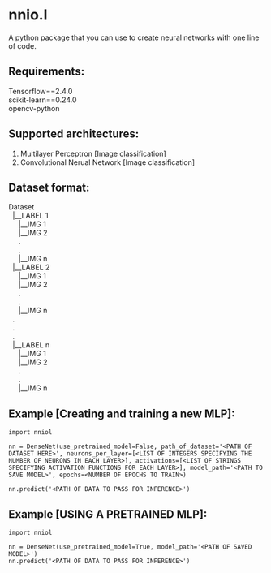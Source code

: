 # nnio.l
A python package that you can use to create neural networks with one line of code.

## Requirements:
Tensorflow==2.4.0\
scikit-learn==0.24.0\
opencv-python

## Supported architectures:
1. Multilayer Perceptron [Image classification]
2. Convolutional Nerual Network [Image classification]

## Dataset format:
Dataset\
&nbsp;&nbsp;|__LABEL 1\
&nbsp;&nbsp;&nbsp;&nbsp;&nbsp;|__IMG 1\
&nbsp;&nbsp;&nbsp;&nbsp;&nbsp;|__IMG 2\
&nbsp;&nbsp;&nbsp;&nbsp;&nbsp;.\
&nbsp;&nbsp;&nbsp;&nbsp;&nbsp;.\
&nbsp;&nbsp;&nbsp;&nbsp;&nbsp;|__IMG n\
&nbsp;&nbsp;|__LABEL 2\
&nbsp;&nbsp;&nbsp;&nbsp;&nbsp;|__IMG 1\
&nbsp;&nbsp;&nbsp;&nbsp;&nbsp;|__IMG 2\
&nbsp;&nbsp;&nbsp;&nbsp;&nbsp;.\
&nbsp;&nbsp;&nbsp;&nbsp;&nbsp;.\
&nbsp;&nbsp;&nbsp;&nbsp;&nbsp;|__IMG n\
&nbsp;&nbsp;.\
&nbsp;&nbsp;.\
&nbsp;&nbsp;.\
&nbsp;&nbsp;|__LABEL n\
&nbsp;&nbsp;&nbsp;&nbsp;&nbsp;|__IMG 1\
&nbsp;&nbsp;&nbsp;&nbsp;&nbsp;|__IMG 2\
&nbsp;&nbsp;&nbsp;&nbsp;&nbsp;.\
&nbsp;&nbsp;&nbsp;&nbsp;&nbsp;.\
&nbsp;&nbsp;&nbsp;&nbsp;&nbsp;|__IMG n
  

## Example [Creating and training a new MLP]:
```
import nniol

nn = DenseNet(use_pretrained_model=False, path_of_dataset='<PATH OF DATASET HERE>', neurons_per_layer=[<LIST OF INTEGERS SPECIFYING THE NUMBER OF NEURONS IN EACH LAYER>], activations=[<LIST OF STRINGS SPECIFYING ACTIVATION FUNCTIONS FOR EACH LAYER>], model_path='<PATH TO SAVE MODEL>', epochs=<NUMBER OF EPOCHS TO TRAIN>)

nn.predict('<PATH OF DATA TO PASS FOR INFERENCE>')
```
## Example [USING A PRETRAINED MLP]:
```
import nniol

nn = DenseNet(use_pretrained_model=True, model_path='<PATH OF SAVED MODEL>')
nn.predict('<PATH OF DATA TO PASS FOR INFERENCE>')
```
